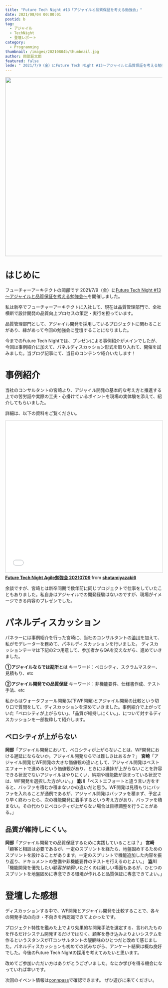 ```yaml
---
title: "Future Tech Night #13「アジャイルと品質保証を考える勉強会」"
date: 2021/08/04 00:00:01
postid: b
tag:
  - アジャイル
  - TechNight
  - 登壇レポート
category:
  - Programming
thumbnail: /images/20210804b/thumbnail.jpg
author: 岡部荘太郎
featured: false
lede: " 2021/7/9（金）にFuture Tech Night #13～アジャイルと品質保証を考える勉強会～を開催しました。私は新卒でフューチャーアーキテクトに入社して、現在は品質管理部門で、全社横断で設計開発の品質向上プロセスの策定・実行を担っています。品質管理部門として、アジャイル開発を採用しているプロジェクトに関わることがあり、縁があって今回の勉強会に登壇することになりました。"
---
```


<img src="/images/20210804b/sea-985545_640.jpg" alt="" title="MerioによるPixabayからの画像" width="640" height="573" loading="lazy">

# はじめに
フューチャーアーキテクトの岡部です
2021/7/9（金）に[Future Tech Night #13～アジャイルと品質保証を考える勉強会～](https://future.connpass.com/event/217290/)を開催しました。

私は新卒でフューチャーアーキテクトに入社して、現在は品質管理部門で、全社横断で設計開発の品質向上プロセスの策定・実行を担っています。

品質管理部門として、アジャイル開発を採用しているプロジェクトに関わることがあり、縁があって今回の勉強会に登壇することになりました。

今までのFuture Tech Nightでは、プレゼンによる事例紹介がメインでしたが、今回は事例紹介に加えて、パネルディスカッション形式を取り入れて、開催を試みました。当ブログ記事にて、当日のコンテンツ紹介いたします！

# 事例紹介
当社のコンサルタントの宮崎より、アジャイル開発の基本的な考え方と推進する上での苦労話や実際の工夫・心掛けているポイントを現場の実体験を添えて、紹介してもらいました。

詳細は、以下の資料をご覧ください。

<iframe src="//www.slideshare.net/slideshow/embed_code/key/EBBSFVs939AcyO" width="595" height="485" frameborder="0" marginwidth="0" marginheight="0" scrolling="no" style="border:1px solid #CCC; border-width:1px; margin-bottom:5px; max-width: 100%;" allowfullscreen> </iframe> <div style="margin-bottom:5px"> <strong> <a href="//www.slideshare.net/shotamiyazaki6/future-tech-night-agile-20210709" title=" Future Tech Night Agile勉強会 20210709" target="_blank"> Future Tech Night Agile勉強会 20210709</a> </strong> from <strong><a href="https://www.slideshare.net/shotamiyazaki6" target="_blank">shotamiyazaki6</a></strong> </div>

余談ですが、宮崎とは新卒同期で数年前に同じプロジェクトで仕事をしていたこともありました。私自身はアジャイルでの開発経験はないのですが、現場がイメージできる内容のプレゼンでした。

# パネルディスカッション
パネラーには事例紹介を行った宮崎に、当社のコンサルタントの[澁川](/authors/%E6%BE%81%E5%B7%9D%E5%96%9C%E8%A6%8F/)を加えて、私がモデレーターを務めて、パネルディスカッションを行いました。
ディスカッションテーマは下記の2つ用意して、参加者からQAを交えながら、進めていきました。

**①アジャイルならでは勘所とは**
キーワード：ベロシティ、スクラムマスター、見積もり、etc

**②アジャイル開発での品質保証**
キーワード：非機能要件、仕様書作成、テスト手法、etc

私からはウォータフォール開発(以下WF開発)とアジャイル開発の比較という切り口で質問をして、ディスカッションを深めていきました。事例紹介で上がっていた「ベロシティが上がらない」、「品質が維持しにくい。」、について対するディスカッションを一部抜粋して紹介します。

## ベロシティが上がらない
**岡部**「アジャイル開発において、ベロシティが上がらないことは、WF開発における遅延にならないか。アジャイル開発ならでは難しさはあるか？」
**宮崎**「アジャイル開発とWF開発の大きな価値観の違いとして、アジャイル開発はベストエフォートで進めるという価値観があり、ときには進捗が上がらないことを許容できる状況でないアジャイルはやりにくい、納期や機能数が決まっている状況では、WF開発を選択した方がいい。」
**澁川**「ベストエフォートと違う言い方をすると、バッファを積むか積まないかの違いだと思う。WF開発は見積もりにバッファを入れることが通例であるが、アジャイル開発はバッファを積まず、予定より早く終わったら、次の機能開発に着手するという考え方があり、バッファを積まない。その代わりにベロシティが上がらない場合は目標調整を行うことがある。」

## 品質が維持しにくい。
**岡部**「アジャイル開発での品質保証するために実践していることは？」
**宮崎**「顧客と相談は必要であるが、一定のスプリントを経たら、地盤固めするためのスプリントを設けることがあります。一定のスプリントで機能追加した内容を振り返り、ドキュメントの整備や非機能要件のテストを行えるのとよい。」
**澁川**「機能開発を優先したい顧客が納得いただくのは難しい場面もあるが、ひとつのスプリントを地盤固めに専念できる環境が作れると品質保証に専念できてよい。」

# 登壇した感想
ディスカッションする中で、WF開発とアジャイル開発を比較することで、各々の開発手法の向き・不向きを再認識できてよかったです。

プロジェクト特性を鑑みた上でより効果的な開発手法を選定する、言われたものを作るだけシステム開発するだけではなく、顧客を巻き込みよりよいシステムを作るというスタンスがITコンサルタントの醍醐味のひとつだと改めて感じました。パネルディスカッションも初めての試みながら、アンケート結果は概ね良好でした。今後のFuture Tech Nightの採用を考えてみたいと思います。

改めてご参加いただい方はありがとうございました。なにか学びを得る機会になっていれば幸いです。

次回のイベント情報は[connpass](https://future.connpass.com/)で確認できます。
ぜひ遊びに来てください。
